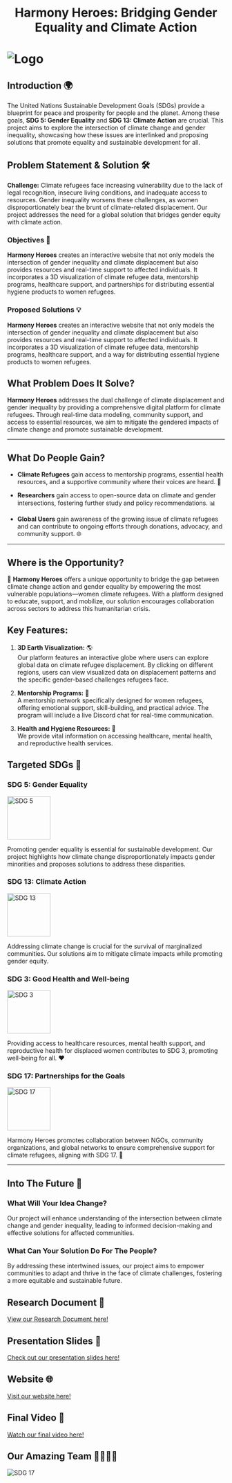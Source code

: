  
# <p align="center"><b>Harmony Heroes: Bridging Gender Equality and Climate Action</b></p>
# <img src="src/assets/ReadmeLogo.png" alt="Logo">

## Introduction 🌍

The United Nations Sustainable Development Goals (SDGs) provide a blueprint for peace and prosperity for people and the planet. Among these goals, **SDG 5: Gender Equality** and **SDG 13: Climate Action** are crucial. This project aims to explore the intersection of climate change and gender inequality, showcasing how these issues are interlinked and proposing solutions that promote equality and sustainable development for all.


## Problem Statement & Solution 🛠️

**Challenge:** Climate refugees face increasing vulnerability due to the lack of legal recognition, insecure living conditions, and inadequate access to resources. Gender inequality worsens these challenges, as women disproportionately bear the brunt of climate-related displacement. Our project addresses the need for a global solution that bridges gender equity with climate action.

### Objectives 🎯

**Harmony Heroes** creates an interactive website that not only models the intersection of gender inequality and climate displacement but also provides resources and real-time support to affected individuals. It incorporates a 3D visualization of climate refugee data, mentorship programs, healthcare support, and partnerships for distributing essential hygiene products to women refugees.

### Proposed Solutions 💡

**Harmony Heroes** creates an interactive website that not only models the intersection of gender inequality and climate displacement but also provides resources and real-time support to affected individuals. It incorporates a 3D visualization of climate refugee data, mentorship programs, healthcare support, and a way for distributing essential hygiene products to women refugees.

## **What Problem Does It Solve?** 

**Harmony Heroes** addresses the dual challenge of climate displacement and gender inequality by providing a comprehensive digital platform for climate refugees. Through real-time data modeling, community support, and access to essential resources, we aim to mitigate the gendered impacts of climate change and promote sustainable development.

---

## **What Do People Gain?**

- **Climate Refugees** gain access to mentorship programs, essential health resources, and a supportive community where their voices are heard. 🤝
  
- **Researchers** gain access to open-source data on climate and gender intersections, fostering further study and policy recommendations. 📊
  
- **Global Users** gain awareness of the growing issue of climate refugees and can contribute to ongoing efforts through donations, advocacy, and community support. 🌐

---

## **Where is the Opportunity?**

🚀 **Harmony Heroes** offers a unique opportunity to bridge the gap between climate change action and gender equality by empowering the most vulnerable populations—women climate refugees. With a platform designed to educate, support, and mobilize, our solution encourages collaboration across sectors to address this humanitarian crisis.

## **Key Features:**

1. **3D Earth Visualization:** 🌎  
   Our platform features an interactive globe where users can explore global data on climate refugee displacement. By clicking on different regions, users can view visualized data on displacement patterns and the specific gender-based challenges refugees face.

2. **Mentorship Programs:** 💬  
   A mentorship network specifically designed for women refugees, offering emotional support, skill-building, and practical advice. The program will include a live Discord chat for real-time communication.

3. **Health and Hygiene Resources:** 🏥  
   We provide vital information on accessing healthcare, mental health, and reproductive health services.

## Targeted SDGs 🌱

### SDG 5: Gender Equality
<img src="src/assets/sdg5.png" alt="SDG 5" width="100" height="100">

Promoting gender equality is essential for sustainable development. Our project highlights how climate change disproportionately impacts gender minorities and proposes solutions to address these disparities.

### SDG 13: Climate Action
<img src="src/assets/sdg13.png" alt="SDG 13" width="100" height="100">

Addressing climate change is crucial for the survival of marginalized communities. Our solutions aim to mitigate climate impacts while promoting gender equity.

### SDG 3: Good Health and Well-being  
<img src="src/assets/sdg3.png" alt="SDG 3" width="100" height="100">

Providing access to healthcare resources, mental health support, and reproductive health for displaced women contributes to SDG 3, promoting well-being for all. ❤️

### SDG 17: Partnerships for the Goals  
<img src="src/assets/sdg17.png" alt="SDG 17" width="100" height="100">

Harmony Heroes promotes collaboration between NGOs, community organizations, and global networks to ensure comprehensive support for climate refugees, aligning with SDG 17. 🤝

---

## Into The Future 🚀

### What Will Your Idea Change?
Our project will enhance understanding of the intersection between climate change and gender inequality, leading to informed decision-making and effective solutions for affected communities.

### What Can Your Solution Do For The People?
By addressing these intertwined issues, our project aims to empower communities to adapt and thrive in the face of climate challenges, fostering a more equitable and sustainable future.

## Research Document 📖
[View our Research Document here!](https://drive.google.com/file/d/1vCoi1i2jDCfKnCEeo7w42QMTQQiICFKU/view?usp=sharing)

## Presentation Slides 🎤
[Check out our presentation slides here!](https://drive.google.com/file/d/1x5Hhx7eCJfDfheb2qK2uzIznVTYiNaAY/view?usp=sharing)

## Website 🌐
[Visit our website here!](https://harmony-heroes.vercel.app/)

## Final Video 🎥
[Watch our final video here!]()

## Our Amazing Team 👩‍👩‍👧‍👦
<img src="src/assets/team.png" alt="SDG 17" >
